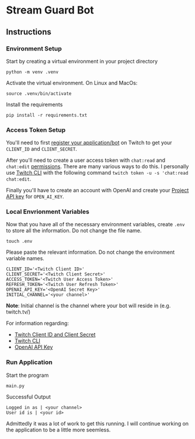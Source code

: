 # Stream Guard Bot

## Instructions

### Environment Setup
Start by creating a virtual environment in your project directory
```
python -m venv .venv
```

Activate the virtual environment. On Linux and MacOs:
```
source .venv/bin/activate
```

Install the requirements
```
pip install -r requirements.txt
```

### Access Token Setup
You'll need to first [register your application/bot](https://dev.twitch.tv/docs/authentication/register-app/) on Twitch to get your `CLIENT_ID` and `CLIENT_SECRET`.

After you'll need to create a user access token with `chat:read` and `chat:edit` [permissions](https://dev.twitch.tv/docs/authentication/scopes/). There are many various ways to do this. I personally use [Twitch CLI](https://dev.twitch.tv/docs/cli/) with the following command `twitch token -u -s 'chat:read chat:edit`.

Finally you'll have to create an account with OpenAI and create your [Project API key](https://help.openai.com/en/articles/4936850-where-do-i-find-my-openai-api-key) for `OPEN_AI_KEY`.

### Local Envrionment Variables
Now that you have all of the necessary environment variables, create `.env` to store all the information. Do not change the file name.
```
touch .env
```

Please paste the relevant information. Do not change the environment variable names.
```
CLIENT_ID='<Twitch Client ID>'
CLIENT_SECRET='<Twitch Client Secret>'
ACCESS_TOKEN='<Twitch User Access Token>'
REFRESH_TOKEN='<Twitch User Refresh Token>'
OPENAI_API_KEY='<OpenAI Secret Key>'
INITIAL_CHANNEL='<your channel>'
```
**Note**: Initial channel is the channel where your bot will reside in (e.g. twitch.tv/<your channel>) 

For information regarding:

- [Twitch Client ID and Client Secret](https://dev.twitch.tv/docs/authentication/register-app/)
- [Twitch CLI](https://dev.twitch.tv/docs/cli/)
- [OpenAI API Key](https://help.openai.com/en/articles/4936850-where-do-i-find-my-openai-api-key)


### Run Application
Start the program
```
main.py
```

Successful Output
```
Logged in as | <your channel>
User id is | <your id>
```

Admittedly it was a lot of work to get this running. I will continue working on the application to be a little more seemless.